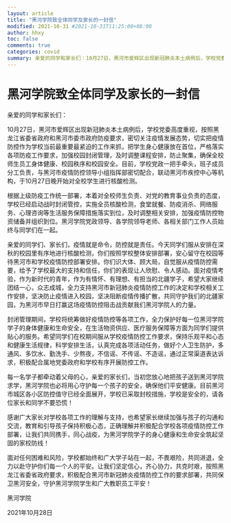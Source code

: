 ```yaml
---
layout: article
title: "黑河学院致全体同学及家长的一封信"
modified: 2021-10-31 #2021-10-31T11:25:00+08:00
author: hhxy
toc: false
comments: true
categories: covid
summary: 亲爱的同学和家长们：10月27日，黑河市爱辉区出现新冠肺炎本土病例后，学校党委高度重视...
---
```


# 黑河学院致全体同学及家长的一封信

亲爱的同学和家长们：

10月27日，黑河市爱辉区出现新冠肺炎本土病例后，学校党委高度重视，按照黑龙江省委省政府和黑河市委市政府防疫要求，密切关注疫情发展态势，切实把疫情防控作为学校当前最重要最紧迫的工作来抓，把学生身心健康放在首位，严格落实各项防疫工作要求，加强校园封闭管理，及时调整课程安排，防止聚集，确保全校师生员工身体健康、校园秩序和校园安全。目前，学校党政一把手牵头，班子成员分工负责，与黑河市疫情防控领导小组指挥部密切配合，联动黑河市疾控中心等机构，于10月27日晚开始对全校学生进行核酸检测。

根据上级防疫工作统一部署，本着对全校师生负责、对党的教育事业负责的态度，学校已经启动战时封闭管控，实施全员核酸检测，食堂就餐、防疫消杀、网络服务、心理咨询等生活服务保障措施落实到位，及时调整相关安排，加强疫情防控物资储备并组织到位。黑河学院党政领导、各学院领导老师、各相关部门工作人员始终与同学们在一起。

亲爱的同学们、家长们，疫情就是命令，防控就是责任。今天同学们服从安排在深秋的校园里有序地进行核酸检测，你们按照学校整体安排部署，安心留守在校园等待黑河市和学校疫情防控部署安排。你们识大体、顾大局，自觉服从疫情防控需要，给予了学校最大的支持和信任，你们的表现让人欣慰、令人感动。面对疫情考验，作为新时代的青年，作为有情怀、有理想、有担当的北疆学子，希望大家继续团结一心，众志成城，全力支持黑河市新冠肺炎疫情防控工作的决定和学校相关工作安排，坚决防止疫情进入校园，坚决阻断疫情传播扩散，共同守护我们的北疆家园，为黑河市早日打赢这场疫情防控阻击战贡献我们黑河学院人的力量。

封闭管理期间，学校将统筹做好疫情防控等各项工作，全力保护好每一位黑河学院学子的身体健康和生命安全，在生活物资供应、医疗服务保障等方面为同学们提供贴心的服务。希望同学们在校期间服从学校疫情防控工作要求，保持乐观平和心态和健康生活规律，科学安排生活，认真完成各项活动任务，做好个人卫生防护，多通风、多饮水、勤洗手、少熬夜，不信谣、不传谣、不造谣，通过正常渠道表达诉求，积极配合属地党委政府和学校有序开展防控工作。

每一名学子都牵动着父母的心，亲爱的家长们，当初您放心地把孩子送到黑河学院求学，黑河学院也必将用心守护每一个孩子的安全，确保他们平安健康。目前黑河市城区各小区防控值守已经全面展开，学校已采取封校措施，学校是安全的，请各位家长和同学不要恐慌！

感谢广大家长对学校各项工作的理解与支持，也希望家长继续加强与孩子的沟通和交流，教育和引导孩子保持积极心态，正确理解并积极配合学校各项疫情防控工作部署，让我们共同携手，同心战疫，为黑河学院学子的身心健康和生命安全筑起坚固的家校防线！

面对任何困难和风险，学校都始终和广大学子站在一起，不畏艰险，共同进退，全力以赴守护你们每一个人的平安。让我们坚定信心，齐心协力，共克时艰，按照黑龙江省委省政府要求，积极配合黑河市新冠肺炎疫情防控工作的要求部署，共同保卫黑河安全，守护黑河学院学生和广大教职员工平安！

黑河学院

2021年10月28日
